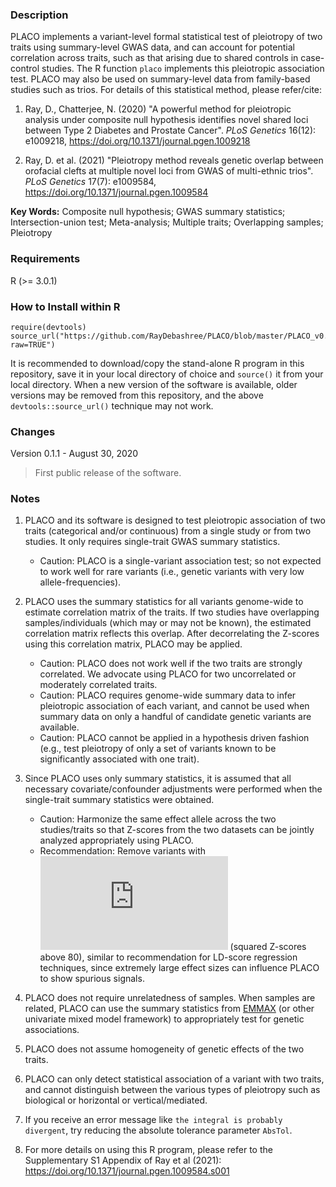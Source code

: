 
### Description
PLACO implements a variant-level formal statistical test of pleiotropy of two traits using summary-level GWAS data, and can account for potential correlation across traits, such as that arising due to shared controls in case-control studies. The R function `placo` implements this pleiotropic association test. PLACO may also be used on summary-level data from family-based studies such as trios. For details of this statistical method, please refer/cite:

1. Ray, D., Chatterjee, N. (2020) "A powerful method for pleiotropic analysis under composite null hypothesis identifies novel shared loci between Type 2 Diabetes and Prostate Cancer". *PLoS Genetics* 16(12): e1009218, https://doi.org/10.1371/journal.pgen.1009218

2. Ray, D. et al. (2021) "Pleiotropy method reveals genetic overlap between orofacial clefts at multiple novel loci from GWAS of multi-ethnic trios". *PLoS Genetics* 17(7): e1009584, https://doi.org/10.1371/journal.pgen.1009584

**Key Words:** Composite null hypothesis; GWAS summary statistics; Intersection-union test; Meta-analysis; Multiple traits; Overlapping samples; Pleiotropy

### Requirements
R (>= 3.0.1)


### How to Install within R
```{r}
require(devtools)
source_url("https://github.com/RayDebashree/PLACO/blob/master/PLACO_v0.1.1.R?raw=TRUE")
```
It is recommended to download/copy the stand-alone R program in this repository, save it in your local directory of choice and `source()` it from your local directory. When a new version of the software is available, older versions may be removed from this repository, and the above `devtools::source_url()` technique may not work.


### Changes
Version 0.1.1 - August 30, 2020
> First public release of the software.


### Notes
1. PLACO and its software is designed to test pleiotropic association of two traits (categorical and/or continuous) from a single study or from two studies. It only requires single-trait GWAS summary statistics. 
    * Caution: PLACO is a single-variant association test; so not expected to work well for rare variants (i.e., genetic variants with very low allele-frequencies).

2. PLACO uses the summary statistics for all variants genome-wide to estimate correlation matrix of the traits. If two studies have overlapping samples/individuals (which may or may not be known), the estimated correlation matrix reflects this overlap. After decorrelating the Z-scores using this correlation matrix, PLACO may be applied.
    * Caution: PLACO does not work well if the two traits are strongly correlated. We advocate using PLACO for two uncorrelated or moderately correlated traits.
    * Caution: PLACO requires genome-wide summary data to infer pleiotropic association of each variant, and cannot be used when summary data on only a handful of candidate genetic variants are available.
    * Caution: PLACO cannot be applied in a hypothesis driven fashion (e.g., test pleiotropy of only a set of variants known to be significantly associated with one trait).

3. Since PLACO uses only summary statistics, it is assumed that all necessary covariate/confounder adjustments were performed when the single-trait summary statistics were obtained.
    * Caution: Harmonize the same effect allele across the two studies/traits so that Z-scores from the two datasets can be jointly analyzed appropriately using PLACO.
    * Recommendation: Remove variants with ![equation](http://www.sciweavers.org/tex2img.php?eq=%20Z%5E%7B2%7D%3E80%20&bc=White&fc=Black&im=png&fs=12&ff=arev&edit=0) (squared Z-scores above 80), similar to recommendation for LD-score regression techniques, since extremely large effect sizes can influence PLACO to show spurious signals.

4. PLACO does not require unrelatedness of samples. When samples are related, PLACO can use the summary statistics from [EMMAX](https://genome.sph.umich.edu/wiki/EMMAX) (or other univariate mixed model framework) to appropriately test for genetic associations.

5. PLACO does not assume homogeneity of genetic effects of the two traits. 

6. PLACO can only detect statistical association of a variant with two traits, and cannot distinguish between the various types of pleiotropy such as biological or horizontal or vertical/mediated.

7. If you receive an error message like `the integral is probably divergent`, try reducing the absolute tolerance parameter `AbsTol`.

8. For more details on using this R program, please refer to the Supplementary S1 Appendix of Ray et al (2021): https://doi.org/10.1371/journal.pgen.1009584.s001 
